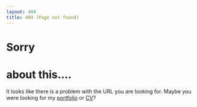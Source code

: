 ```yaml
---
layout: 404
title: 404 (Page not found)
---
```


# Sorry

# about this....

It looks like there is a problem with the URL you are looking for. Maybe you were looking for my <a href="{{ site.baseurl }}{% link /portfolio.md %}">portfolio</a> or <a href="{{ site.baseurl }}{{ site.baseurl }}{% link /cv.md %}">CV</a>?